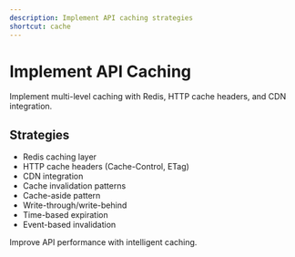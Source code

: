 ```yaml
---
description: Implement API caching strategies
shortcut: cache
---
```


# Implement API Caching

Implement multi-level caching with Redis, HTTP cache headers, and CDN integration.

## Strategies

- Redis caching layer
- HTTP cache headers (Cache-Control, ETag)
- CDN integration
- Cache invalidation patterns
- Cache-aside pattern
- Write-through/write-behind
- Time-based expiration
- Event-based invalidation

Improve API performance with intelligent caching.
